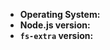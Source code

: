 <!-- First ensure you installed the latest version of fs-extra -->
<!-- If your bug still exists please fill out the following information if it applies to your issue: -->
<!-- Please check if you have installed a supported version of Node.js as written in "engines" in the package.json -->
- **Operating System:**
- **Node.js version:**
- **`fs-extra` version:**
